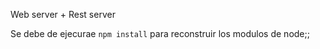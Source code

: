Web server + Rest server

Se debe de ejecurae ```npm install``` para reconstruir los modulos de node;;